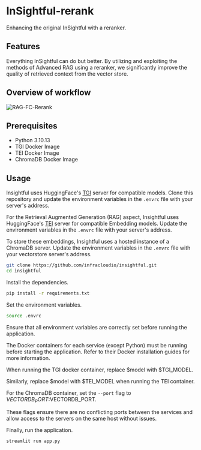 # InSightful-rerank

Enhancing the original InSightful with a reranker.

## Features

Everything InSightful can do but better. By utilizing and exploiting the methods of Advanced RAG using a reranker, we significantly improve the quality of retrieved context from the vector store.

## Overview of workflow

![RAG-FC-Rerank](https://github.com/user-attachments/assets/25d19edb-c069-4fd0-a055-6ad1f12a6e37)


## Prerequisites

- Python 3.10.13
- TGI Docker Image
- TEI Docker Image
- ChromaDB Docker Image

## Usage

Insightful uses HuggingFace's [TGI](https://huggingface.co/docs/text-generation-inference/index) server for compatible models. Clone this repository and update the environment variables in the `.envrc` file with your server's address.

For the Retrieval Augmented Generation (RAG) aspect, Insightful uses HuggingFace's [TEI](https://huggingface.co/docs/text-embeddings-inference/en/index) server for compatible Embedding models. Update the environment variables in the `.envrc` file with your server's address.

To store these embeddings, Insightful uses a hosted instance of a ChromaDB server. Update the environment variables in the `.envrc` file with your vectorstore server's address.

```bash
git clone https://github.com/infracloudio/insightful.git
cd insightful
```

Install the dependencies.

```bash
pip install -r requirements.txt
```

Set the environment variables.

```bash
source .envrc
```

Ensure that all environment variables are correctly set before running the application.

The Docker containers for each service (except Python) must be running before starting the application. Refer to their Docker installation guides for more information.

When running the TGI docker container, replace $model with $TGI_MODEL.

Similarly, replace $model with $TEI_MODEL when running the TEI container.

For the ChromaDB container, set the `--port` flag to $VECTORDB_PORT:$VECTORDB_PORT.

These flags ensure there are no conflicting ports between the services and allow access to the servers on the same host without issues.

Finally, run the application.

```bash
streamlit run app.py
```
